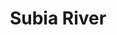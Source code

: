 ---
title: "Subia River"
title_bn: "সুবিয়া নদী"
description: "It started flowing from Netrokona Sadar Upazilla and Gouripur Sadar Upazilla and fall into Saiduli River."
---